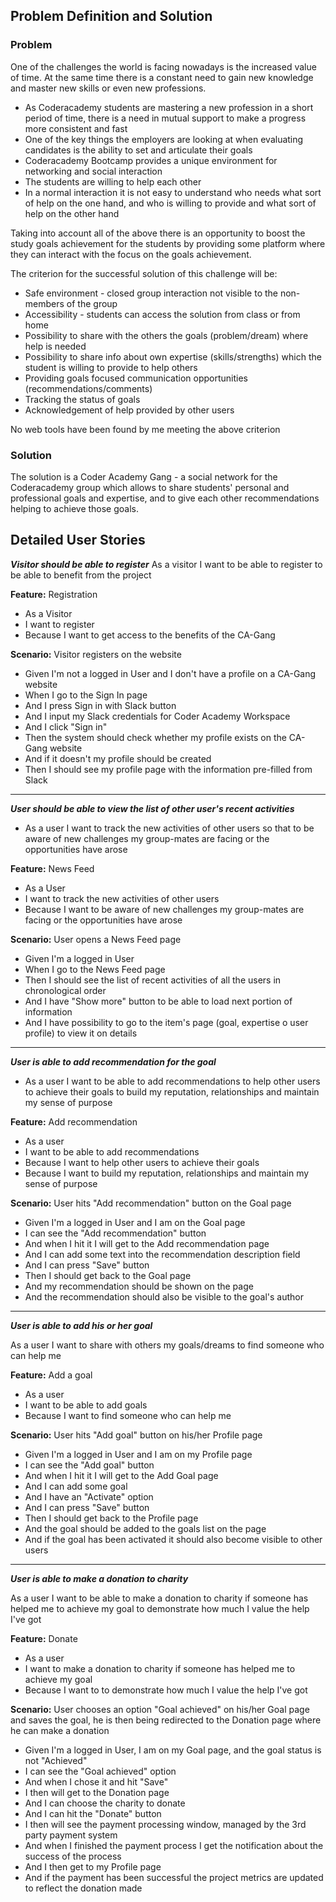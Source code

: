 


## Problem Definition and Solution
 ### Problem
One of the challenges the world is facing nowadays is the increased value of time. At the same time there is a constant need to gain new knowledge and master new skills or even new professions.

- As Coderacademy students are mastering a new profession in a short period of time, there is a need in mutual support to make a progress more consistent and fast
- One of the key things the employers are looking at when evaluating candidates is the ability to set and articulate their goals
- Coderacademy Bootcamp provides a unique environment for networking and social interaction
- The students are willing to help each other
- In a normal interaction it is not easy to understand who needs what sort of help on the one hand, and who is willing to provide and what sort of help on the other hand

Taking into account all of the above there is an opportunity to boost the study goals achievement for the students by providing some platform where they can interact with the focus on the goals achievement.

The criterion for the successful solution of this challenge will be:
- Safe environment - closed group interaction not visible to the non-members of the group
- Accessibility - students can access the solution from class or from home
- Possibility to share with the others the goals (problem/dream) where help is needed
- Possibility to share info about own expertise (skills/strengths) which the student is willing to provide to help others
- Providing goals focused communication opportunities (recommendations/comments)
- Tracking the status of goals
- Acknowledgement of help provided by other users

No web tools have been found by me meeting the above criterion
###  Solution
The solution is a Coder Academy Gang - a social network for the Coderacademy group which allows to share students' personal and professional goals and expertise, and to give each other recommendations helping to achieve those goals.

##  Detailed User Stories
_**Visitor should be able to register**_
As a visitor I want to be able to register to be able to benefit from the project

**Feature:**  Registration
-   As a Visitor
-   I want to register
-   Because I want to get access to the benefits of the CA-Gang

**Scenario:**  Visitor registers on the website

-   Given I'm not a logged in User and I don't have a profile on a CA-Gang website
-   When I go to the Sign In page
-   And I press Sign in with Slack button
-  And I input my Slack credentials for Coder Academy Workspace
-   And I click "Sign in"
-  Then the system should check whether my profile exists on the CA-Gang website
- And if it doesn't my profile should be created
-   Then I should see my profile page with the information pre-filled from Slack
---
_**User should be able to view the list of other user's recent activities**_
- As a user I want to track the new activities of other users so that to be aware of new challenges my group-mates are facing or the opportunities have arose

**Feature:** News Feed
-   As a User
-   I want to track the new activities of other users
-   Because I want to be aware of new challenges my group-mates are facing or the opportunities have arose

**Scenario:**  User opens a News Feed page

-   Given I'm a logged in User
-   When I go to the News Feed page
-  Then I should see the list of recent activities of all the users in chronological order
- And I have "Show more" button to be able to load next portion of information
- And I have possibility to go to the item's page (goal, expertise o user profile) to view it on details
---
_**User is able to add recommendation for the goal**_
- As a user I want to be able to add recommendations to help other users to achieve their goals to build my reputation, relationships and maintain my sense of purpose

**Feature:** Add recommendation
- As a user
- I want to be able to add recommendations
- Because I want to help other users to achieve their goals
- Because I want to build my reputation, relationships and maintain my sense of purpose

**Scenario:**  User hits "Add recommendation" button on the Goal page

-   Given I'm a logged in User and I am on the Goal page
- I can see the "Add recommendation" button
-   And when I hit it I will get to the Add recommendation page
-  And I can add some text into the recommendation description field
- And I can press "Save" button
- Then I should get back to the Goal page
- And my recommendation should be shown on the page
- And the recommendation should also be visible to the goal's author
---
_**User is able to add his or her goal**_

As a user I want to share with others my goals/dreams to find someone who can help me

**Feature:** Add a goal
- As a user
- I want to be able to add goals
- Because I want to find someone who can help me

**Scenario:**  User hits "Add goal" button on his/her Profile page

-   Given I'm a logged in User and I am on my Profile page
- I can see the "Add goal" button
-   And when I hit it I will get to the Add Goal page
-  And I can add some goal
- And I have an "Activate" option
- And I can press "Save" button
- Then I should get back to the Profile page
- And the goal should be added to the goals list on the page
- And if the goal has been activated it should also become visible to other users
---
_**User is able to make a donation to charity**_

As a user I want to be able to make a donation to charity if someone has helped me to achieve my goal to demonstrate how much I value the help I've got

**Feature:** Donate
- As a user
- I want to make a donation to charity if someone has helped me to achieve my goal
- Because I want to to demonstrate how much I value the help I've got

**Scenario:**  User chooses an option "Goal achieved" on his/her Goal page and saves the goal, he is then being redirected to the Donation page where he can make a donation

-   Given I'm a logged in User, I am on my Goal page, and the goal status is not "Achieved"
- I can see the "Goal achieved" option
-   And when I chose it and hit "Save"
- I then will get to the Donation page
-  And I can choose the charity to donate
- And I can hit the "Donate" button
- I then will see the payment processing window, managed by the 3rd party payment system
- And when I finished the payment process I get the notification about the success of the process
- And I then get to my Profile page
- And if the payment has been successful the project metrics are updated to reflect the donation made
